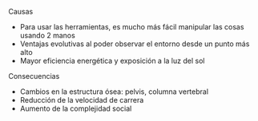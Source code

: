 
Causas
- Para usar las herramientas, es mucho más fácil manipular las cosas usando 2 manos
- Ventajas evolutivas al poder observar el entorno desde un punto más alto
- Mayor eficiencia energética y exposición a la luz del sol

Consecuencias
- Cambios en la estructura ósea: pelvis, columna vertebral
- Reducción de la velocidad de carrera
- Aumento de la complejidad social

